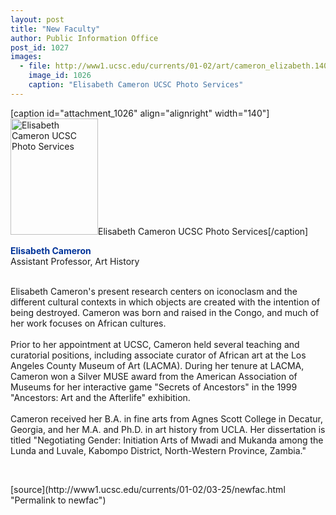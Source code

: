 ```yaml
---
layout: post
title: "New Faculty"
author: Public Information Office
post_id: 1027
images:
  - file: http://www1.ucsc.edu/currents/01-02/art/cameron_elizabeth.140.jpg
    image_id: 1026
    caption: "Elisabeth Cameron UCSC Photo Services"
---
```


[caption id="attachment_1026" align="alignright" width="140"]<a href="http://localhost/mysite/wp-content/uploads/2002/03/cameron_elizabeth.140.jpg"><img class="size-full wp-image-1026" src="http://localhost/mysite/wp-content/uploads/2002/03/cameron_elizabeth.140.jpg" alt="Elisabeth Cameron UCSC Photo Services" width="140" height="186" /></a>Elisabeth Cameron UCSC Photo Services[/caption]
<p>
  <font color="#003399"><b>Elisabeth Cameron<br></b></font>Assistant Professor, Art History<br>
  <br>
</p>Elisabeth Cameron's present research centers on iconoclasm and the different cultural contexts in which objects are created with the intention of being destroyed. Cameron was born and raised in the Congo, and much of her work focuses on African cultures.<br>
<br>
Prior to her appointment at UCSC, Cameron held several teaching and curatorial positions, including associate curator of African art at the Los Angeles County Museum of Art (LACMA). During her tenure at LACMA, Cameron won a Silver MUSE award from the American Association of Museums for her interactive game "Secrets of Ancestors" in the 1999 "Ancestors: Art and the Afterlife" exhibition.<br>
<br>
Cameron received her B.A. in fine arts from Agnes Scott College in Decatur, Georgia, and her M.A. and Ph.D. in art history from UCLA. Her dissertation is titled "Negotiating Gender: Initiation Arts of Mwadi and Mukanda among the Lunda and Luvale, Kabompo District, North-Western Province, Zambia."
<p>

  <br>
  </p>
[source](http://www1.ucsc.edu/currents/01-02/03-25/newfac.html "Permalink to newfac")
